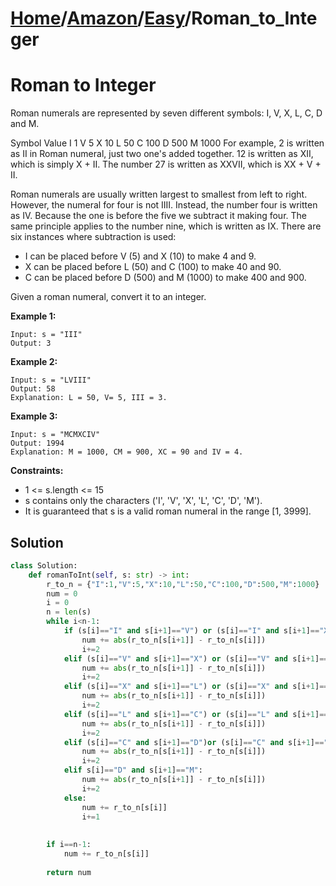 # [Home](./../..)/[Amazon](./..)/[Easy](./)/Roman_to_Integer
<h1>Roman to Integer</h1>

<p>
Roman numerals are represented by seven different symbols: I, V, X, L, C, D and M.

Symbol       Value
I             1
V             5
X             10
L             50
C             100
D             500
M             1000
For example, 2 is written as II in Roman numeral, just two one's added together. 12 is written as XII, which is simply X + II. The number 27 is written as XXVII, which is XX + V + II.

Roman numerals are usually written largest to smallest from left to right. However, the numeral for four is not IIII. Instead, the number four is written as IV. Because the one is before the five we subtract it making four. The same principle applies to the number nine, which is written as IX. There are six instances where subtraction is used:

- I can be placed before V (5) and X (10) to make 4 and 9. 
- X can be placed before L (50) and C (100) to make 40 and 90. 
- C can be placed before D (500) and M (1000) to make 400 and 900.

Given a roman numeral, convert it to an integer.

</p>

<b>Example 1:</b>

    Input: s = "III"
    Output: 3
    
<b>Example 2:</b>

    Input: s = "LVIII"
    Output: 58
    Explanation: L = 50, V= 5, III = 3.
    
<b>Example 3:</b>

    Input: s = "MCMXCIV"
    Output: 1994
    Explanation: M = 1000, CM = 900, XC = 90 and IV = 4.

<b>Constraints:</b>

- 1 <= s.length <= 15
- s contains only the characters ('I', 'V', 'X', 'L', 'C', 'D', 'M').
- It is guaranteed that s is a valid roman numeral in the range [1, 3999].

<h2>Solution</h2>

```python
class Solution:
    def romanToInt(self, s: str) -> int:
        r_to_n = {"I":1,"V":5,"X":10,"L":50,"C":100,"D":500,"M":1000}
        num = 0
        i = 0
        n = len(s)
        while i<n-1:
            if (s[i]=="I" and s[i+1]=="V") or (s[i]=="I" and s[i+1]=="X") or (s[i]=="I" and s[i+1]=="L") or (s[i]=="I" and s[i+1]=="C") or (s[i]=="I" and s[i+1]=="D") or (s[i]=="I" and s[i+1]=="M"):
                num += abs(r_to_n[s[i+1]] - r_to_n[s[i]])
                i+=2
            elif (s[i]=="V" and s[i+1]=="X") or (s[i]=="V" and s[i+1]=="L") or (s[i]=="V" and s[i+1]=="C") or (s[i]=="V" and s[i+1]=="D") or (s[i]=="V" and s[i+1]=="M"):
                num += abs(r_to_n[s[i+1]] - r_to_n[s[i]])
                i+=2
            elif (s[i]=="X" and s[i+1]=="L") or (s[i]=="X" and s[i+1]=="C") or (s[i]=="X" and s[i+1]=="D") or (s[i]=="X" and s[i+1]=="M"):
                num += abs(r_to_n[s[i+1]] - r_to_n[s[i]])
                i+=2
            elif (s[i]=="L" and s[i+1]=="C") or (s[i]=="L" and s[i+1]=="D") or (s[i]=="L" and s[i+1]=="M"):
                num += abs(r_to_n[s[i+1]] - r_to_n[s[i]])
                i+=2
            elif (s[i]=="C" and s[i+1]=="D")or (s[i]=="C" and s[i+1]=="M"):
                num += abs(r_to_n[s[i+1]] - r_to_n[s[i]])
                i+=2
            elif s[i]=="D" and s[i+1]=="M":
                num += abs(r_to_n[s[i+1]] - r_to_n[s[i]])
                i+=2
            else:
                num += r_to_n[s[i]]
                i+=1
                
        
        if i==n-1:
            num += r_to_n[s[i]]
        
        return num
```
